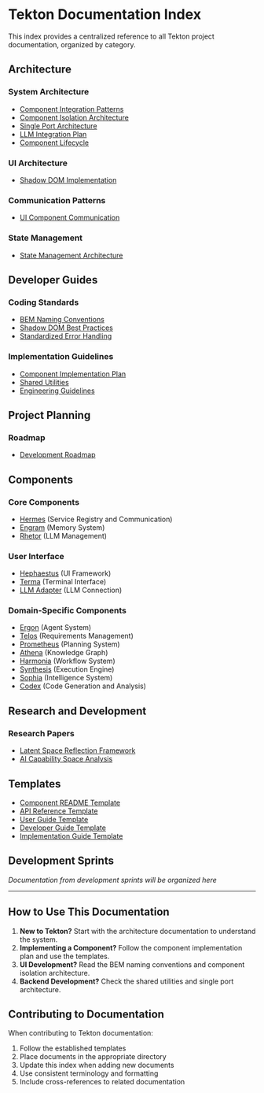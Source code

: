 # Tekton Documentation Index

This index provides a centralized reference to all Tekton project documentation, organized by category.

## Architecture

### System Architecture
- [Component Integration Patterns](./TektonDocumentation/Architecture/ComponentIntegrationPatterns.md)
- [Component Isolation Architecture](./TektonDocumentation/Architecture/ComponentIsolationArchitecture.md)
- [Single Port Architecture](./TektonDocumentation/Architecture/SinglePortArchitecture.md)
- [LLM Integration Plan](./TektonDocumentation/Architecture/LLMIntegrationPlan.md)
- [Component Lifecycle](./TektonDocumentation/Architecture/ComponentLifecycle.md)

### UI Architecture
- [Shadow DOM Implementation](./TektonDocumentation/Architecture/Hephaestus/ShadowDOMImplementation.md)

### Communication Patterns
- [UI Component Communication](./TektonDocumentation/Architecture/UIComponentCommunication.md)

### State Management
- [State Management Architecture](./TektonDocumentation/Architecture/StateManagementArchitecture.md)

## Developer Guides

### Coding Standards
- [BEM Naming Conventions](./TektonDocumentation/DeveloperGuides/BEMNamingConventions.md)
- [Shadow DOM Best Practices](./TektonDocumentation/DeveloperGuides/ShadowDOMBestPractices.md)
- [Standardized Error Handling](./TektonDocumentation/DeveloperGuides/StandardizedErrorHandling.md)

### Implementation Guidelines
- [Component Implementation Plan](./TektonDocumentation/DeveloperGuides/ComponentImplementationPlan.md)
- [Shared Utilities](./TektonDocumentation/DeveloperGuides/SharedUtilities.md)
- [Engineering Guidelines](./TektonDocumentation/DeveloperGuides/EngineeringGuidelines.md)

## Project Planning

### Roadmap
- [Development Roadmap](./TektonDocumentation/Roadmap/DevelopmentRoadmap.md)

## Components

### Core Components
- [Hermes](./ComponentDocumentation/Hermes/README.md) (Service Registry and Communication)
- [Engram](./ComponentDocumentation/Engram/README.md) (Memory System)
- [Rhetor](./ComponentDocumentation/Rhetor/README.md) (LLM Management)

### User Interface
- [Hephaestus](./ComponentDocumentation/Hephaestus/README.md) (UI Framework)
- [Terma](./ComponentDocumentation/Terma/README.md) (Terminal Interface)
- [LLM Adapter](./ComponentDocumentation/LLMAdapter/README.md) (LLM Connection)

### Domain-Specific Components
- [Ergon](./ComponentDocumentation/Ergon/README.md) (Agent System)
- [Telos](./ComponentDocumentation/Telos/README.md) (Requirements Management)
- [Prometheus](./ComponentDocumentation/Prometheus/README.md) (Planning System)
- [Athena](./ComponentDocumentation/Athena/README.md) (Knowledge Graph)
- [Harmonia](./ComponentDocumentation/Harmonia/README.md) (Workflow System)
- [Synthesis](./ComponentDocumentation/Synthesis/README.md) (Execution Engine)
- [Sophia](./ComponentDocumentation/Sophia/README.md) (Intelligence System)
- [Codex](./ComponentDocumentation/Codex/README.md) (Code Generation and Analysis)

## Research and Development

### Research Papers
- [Latent Space Reflection Framework](./TektonDocumentation/Research/LatentSpaceReflection.md)
- [AI Capability Space Analysis](./TektonDocumentation/Research/AICapabilitySpace.md)

## Templates

- [Component README Template](./Templates/ComponentREADME/README.md)
- [API Reference Template](./Templates/APIReference/API_REFERENCE.md)
- [User Guide Template](./Templates/UserGuide/USER_GUIDE.md)
- [Developer Guide Template](./Templates/DeveloperGuide/DEVELOPER_GUIDE.md)
- [Implementation Guide Template](./Templates/Implementation/IMPLEMENTATION_GUIDE.md)

## Development Sprints

*Documentation from development sprints will be organized here*

---

## How to Use This Documentation

1. **New to Tekton?** Start with the architecture documentation to understand the system.
2. **Implementing a Component?** Follow the component implementation plan and use the templates.
3. **UI Development?** Read the BEM naming conventions and component isolation architecture.
4. **Backend Development?** Check the shared utilities and single port architecture.

## Contributing to Documentation

When contributing to Tekton documentation:

1. Follow the established templates
2. Place documents in the appropriate directory
3. Update this index when adding new documents
4. Use consistent terminology and formatting
5. Include cross-references to related documentation